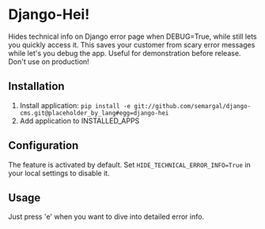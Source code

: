 Django-Hei!
==========

Hides technical info on Django error page when DEBUG=True, while still lets you
quickly access it.
This saves your customer from scary error messages while let's you debug the
app.
Useful for demonstration before release. Don't use on production!

Installation
------------

1. Install application:
`pip install -e git://github.com/semargal/django-cms.git@placeholder_by_lang#egg=django-hei`
2. Add application to INSTALLED_APPS

Configuration
-------------

The feature is activated by default. Set `HIDE_TECHNICAL_ERROR_INFO=True` in
your local settings to disable it.

Usage
-----

Just press 'e' when you want to dive into detailed error info.
